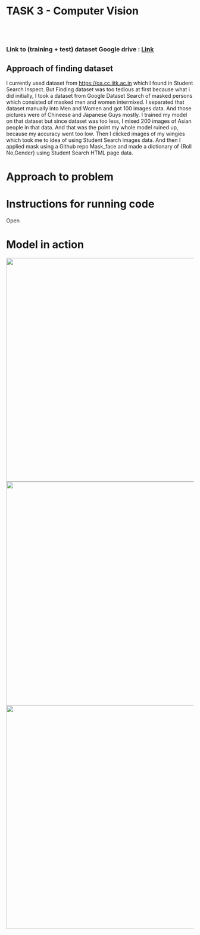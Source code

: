 <h1>TASK 3 - Computer Vision</h1>
<br>
<br>

### Link to (training + test) dataset Google drive : <a href = "https://drive.google.com/drive/folders/1AEoCLG2iK0ump00mSscnkK12M_6_Mbbp?usp=sharing">Link</a>    <br>
## Approach of finding dataset

I currently used dataset from https://oa.cc.iitk.ac.in which I found in Student Search Inspect. But Finding dataset was too tedious at first because what i did initially, I took a dataset from Google Dataset Search of masked persons which consisted of masked men and women intermixed. I separated that dataset manually into Men and Women and got 100 images data. And those pictures were of Chineese and Japanese Guys mostly. I trained my model on that dataset but since dataset was too less, I mixed 200 images of Asian people in that data. And that was the point my whole model ruined up, because my accuracy went too low. Then I clicked images of my wingies which took me to idea of using Student Search images data. And then I applied mask using a Github repo Mask_face and made a dictionary of  {Roll No,Gender}  using Student Search HTML page data.

# Approach to problem




# Instructions for running code
Open

# Model in action


<img src="https://github.com/the-aryan-1712/pClub_Seccy_task/assets/156575544/38bc6bc3-4ebd-4c83-9880-442c30b7ba5d" height="600" width="1000" />


<img src="https://github.com/the-aryan-1712/pClub_Seccy_task/assets/156575544/d8e5160c-051c-4bae-96ac-de2529c4ae6a" height="600" width="1000" />


<img src="https://github.com/the-aryan-1712/pClub_Seccy_task/assets/156575544/a5d3eea5-4d50-4100-bf20-9973744b8c7f" height="600" width="1000" />


